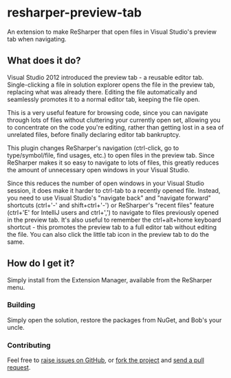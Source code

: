 # resharper-preview-tab

An extension to make ReSharper that open files in Visual Studio's preview tab when navigating.

## What does it do? ##

Visual Studio 2012 introduced the preview tab - a reusable editor tab. Single-clicking a file in solution explorer opens the file in the preview tab, replacing what was already there. Editing the file automatically and seamlessly promotes it to a normal editor tab, keeping the file open.

This is a very useful feature for browsing code, since you can navigate through lots of files without cluttering your currently open set, allowing you to concentrate on the code you're editing, rather than getting lost in a sea of unrelated files, before finally declaring editor tab bankruptcy.

This plugin changes ReSharper's navigation (ctrl-click, go to type/symbol/file, find usages, etc.) to open files in the preview tab. Since ReSharper makes it so easy to navigate to lots of files, this greatly reduces the amount of unnecessary open windows in your Visual Studio.

Since this reduces the number of open windows in your Visual Studio session, it does make it harder to ctrl-tab to a recently opened file. Instead, you need to use Visual Studio's "navigate back" and "navigate forward" shortcuts (ctrl+'-' and shift+ctrl+'-') or ReSharper's "recent files" feature (ctrl+'E' for IntelliJ users and ctrl+',') to navigate to files previously opened in the preview tab. It's also useful to remember the ctrl+alt+home keyboard shortcut - this promotes the preview tab to a full editor tab without editing the file. You can also click the little tab icon in the preview tab to do the same. 

## How do I get it? ##

Simply install from the Extension Manager, available from the ReSharper menu.

### Building ###

Simply open the solution, restore the packages from NuGet, and Bob's your uncle.

### Contributing ###

Feel free to [raise issues on GitHub](https://github.com/citizenmatt/resharper-preview-tab/issues), or [fork the project](http://help.github.com/fork-a-repo/) and [send a pull request](http://help.github.com/send-pull-requests/).
